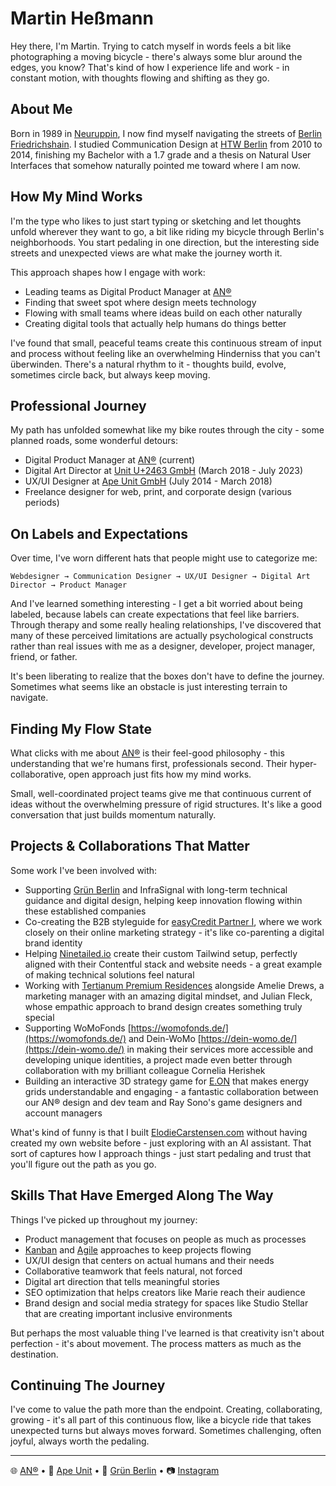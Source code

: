 # Martin Heßmann

Hey there, I'm Martin. Trying to catch myself in words feels a bit like photographing a moving bicycle - there's always some blur around the edges, you know? That's kind of how I experience life and work - in constant motion, with thoughts flowing and shifting as they go.

## About Me

Born in 1989 in [Neuruppin](https://en.wikipedia.org/wiki/Neuruppin), I now find myself navigating the streets of [Berlin Friedrichshain](https://en.wikipedia.org/wiki/Friedrichshain). I studied Communication Design at [HTW Berlin](https://www.htw-berlin.de/) from 2010 to 2014, finishing my Bachelor with a 1.7 grade and a thesis on Natural User Interfaces that somehow naturally pointed me toward where I am now.

## How My Mind Works

I'm the type who likes to just start typing or sketching and let thoughts unfold wherever they want to go, a bit like riding my bicycle through Berlin's neighborhoods. You start pedaling in one direction, but the interesting side streets and unexpected views are what make the journey worth it.

This approach shapes how I engage with work:
- Leading teams as Digital Product Manager at [AN®](https://an.design)
- Finding that sweet spot where design meets technology
- Flowing with small teams where ideas build on each other naturally
- Creating digital tools that actually help humans do things better

I've found that small, peaceful teams create this continuous stream of input and process without feeling like an overwhelming Hinderniss that you can't überwinden. There's a natural rhythm to it - thoughts build, evolve, sometimes circle back, but always keep moving.

## Professional Journey

My path has unfolded somewhat like my bike routes through the city - some planned roads, some wonderful detours:
- Digital Product Manager at [AN®](https://an.design) (current)
- Digital Art Director at [Unit U+2463 GmbH](https://unit23.com/) (March 2018 - July 2023)
- UX/UI Designer at [Ape Unit GmbH](https://apeunit.com) (July 2014 - March 2018)
- Freelance designer for web, print, and corporate design (various periods)

## On Labels and Expectations

Over time, I've worn different hats that people might use to categorize me:
```
Webdesigner → Communication Designer → UX/UI Designer → Digital Art Director → Product Manager
```

And I've learned something interesting - I get a bit worried about being labeled, because labels can create expectations that feel like barriers. Through therapy and some really healing relationships, I've discovered that many of these perceived limitations are actually psychological constructs rather than real issues with me as a designer, developer, project manager, friend, or father.

It's been liberating to realize that the boxes don't have to define the journey. Sometimes what seems like an obstacle is just interesting terrain to navigate.

## Finding My Flow State

What clicks with me about [AN®](https://an.design) is their feel-good philosophy - this understanding that we're humans first, professionals second. Their hyper-collaborative, open approach just fits how my mind works.

Small, well-coordinated project teams give me that continuous current of ideas without the overwhelming pressure of rigid structures. It's like a good conversation that just builds momentum naturally.

## Projects & Collaborations That Matter

Some work I've been involved with:
- Supporting [Grün Berlin](https://gruen-berlin.de) and InfraSignal with long-term technical guidance and digital design, helping keep innovation flowing within these established companies
- Co-creating the B2B styleguide for [easyCredit Partner I](https://partner.easycredit.de), where we work closely on their online marketing strategy - it's like co-parenting a digital brand identity
- Helping [Ninetailed.io](https://www.ninetailed.io/) create their custom Tailwind setup, perfectly aligned with their Contentful stack and website needs - a great example of making technical solutions feel natural
- Working with [Tertianum Premium Residences](https://www.tertianum.de/) alongside Amelie Drews, a marketing manager with an amazing digital mindset, and Julian Fleck, whose empathic approach to brand design creates something truly special
- Supporting WoMoFonds [https://womofonds.de/](https://womofonds.de/) and Dein-WoMo [https://dein-womo.de/](https://dein-womo.de/) in making their services more accessible and developing unique identities, a project made even better through collaboration with my brilliant colleague Cornelia Herishek
- Building an interactive 3D strategy game for [E.ON](https://www.eon.com/de/c/whatsnetz.html) that makes energy grids understandable and engaging - a fantastic collaboration between our AN® design and dev team and Ray Sono's game designers and account managers

What's kind of funny is that I built [ElodieCarstensen.com](https://www.elodiecarstensen.com/) without having created my own website before - just exploring with an AI assistant. That sort of captures how I approach things - just start pedaling and trust that you'll figure out the path as you go.

## Skills That Have Emerged Along The Way

Things I've picked up throughout my journey:
- Product management that focuses on people as much as processes
- [Kanban](https://en.wikipedia.org/wiki/Kanban_(development)) and [Agile](https://en.wikipedia.org/wiki/Agile_software_development) approaches to keep projects flowing
- UX/UI design that centers on actual humans and their needs
- Collaborative teamwork that feels natural, not forced
- Digital art direction that tells meaningful stories
- SEO optimization that helps creators like Marie reach their audience
- Brand design and social media strategy for spaces like Studio Stellar that are creating important inclusive environments

But perhaps the most valuable thing I've learned is that creativity isn't about perfection - it's about movement. The process matters as much as the destination.

## Continuing The Journey

I've come to value the path more than the endpoint. Creating, collaborating, growing - it's all part of this continuous flow, like a bicycle ride that takes unexpected turns but always moves forward. Sometimes challenging, often joyful, always worth the pedaling.

---

🌐 [AN®](https://an.design) • 🎨 [Ape Unit](https://apeunit.com) • 🌿 [Grün Berlin](https://gruen-berlin.de) • 📷 [Instagram](https://www.instagram.com/martinpch/)